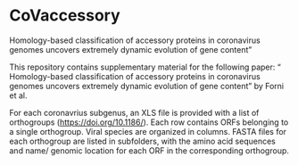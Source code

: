 # CoVaccessory
Homology-based classification of accessory proteins in coronavirus genomes uncovers extremely dynamic evolution of gene content”


This repository contains supplementary material for the following paper: “ Homology-based classification of accessory proteins in coronavirus genomes uncovers extremely dynamic evolution of gene content” by Forni et al.

For each coronavrius subgenus, an XLS file is provided with a list of orthogroups (https://doi.org/10.1186/). Each row contains ORFs belonging to a single orthogroup. Viral species are organized in columns.
FASTA files for each orthogroup are listed in subfolders, with the amino acid sequences and name/ genomic location for each ORF in the corresponding orthogroup.
